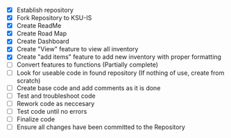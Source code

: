 - [x] Establish repository
- [x] Fork Repository to KSU-IS
- [x] Create ReadMe
- [x] Create Road Map
- [x] Create Dashboard
- [x] Create "View" feature to view all inventory
- [x] Create "add items" feature to add new inventory with proper formatting
- [ ] Convert features to functions (Partially complete)
- [ ] Look for useable code in found repository (If nothing of use, create from scratch)
- [ ] Create base code and add comments as it is done
- [ ] Test and troubleshoot code
- [ ] Rework code as neccesary
- [ ] Test code until no errors
- [ ] Finalize code
- [ ] Ensure all changes have been committed to the Repository